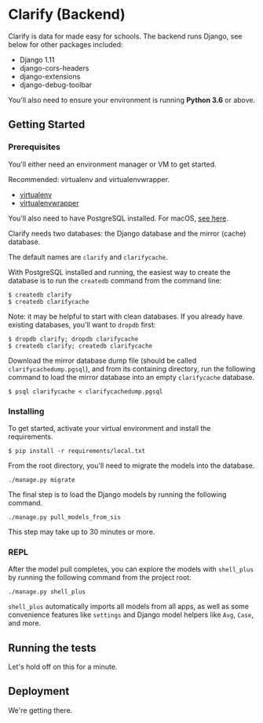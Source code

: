# Clarify (Backend)

Clarify is data for made easy for schools. The backend runs Django, see below for other packages included:

- Django 1.11
- django-cors-headers
- django-extensions
- django-debug-toolbar

You'll also need to ensure your environment is running **Python 3.6** or above. 

## Getting Started

### Prerequisites

You'll either need an environment manager or VM to get started.

Recommended: virtualenv and virtualenvwrapper.

- [virtualenv](https://virtualenv.pypa.io/en/stable/installation/)
- [virtualenvwrapper](https://virtualenvwrapper.readthedocs.io/en/latest/install.html)

You'll also need to have PostgreSQL installed. For macOS, [see here](http://postgresapp.com/). 

Clarify needs two databases: the Django database and the mirror (cache) database.

The default names are `clarify` and `clarifycache`.


With PostgreSQL installed and running, the easiest way to create the database is to run the `createdb` command from the command line:

```
$ createdb clarify
$ createdb clarifycache
```

Note: it may be helpful to start with clean databases. If you already have existing databases, you'll want to `dropdb` first:

```
$ dropdb clarify; dropdb clarifycache
$ createdb clarify; createdb clarifycache
```

Download the mirror database dump file (should be called `clarifycachedump.pgsql`), and from its containing directory, run the following command to load the mirror database into an empty `clarifycache` database.

```
$ psql clarifycache < clarifycachedump.pgsql
```

### Installing

To get started, activate your virtual environment and install the requirements.

```
$ pip install -r requirements/local.txt
```

From the root directory, you'll need to migrate the models into the database. 

```
./manage.py migrate
```

The final step is to load the Django models by running the following command.

```
./manage.py pull_models_from_sis
```

This step may take up to 30 minutes or more. 

### REPL

After the model pull completes, you can explore the models with `shell_plus` by running the following command from the project root:

```
./manage.py shell_plus
```
`shell_plus` automatically imports all models from all apps, as well as some convenience features like `settings` and Django model helpers like `Avg`, `Case`, and more.  


## Running the tests

Let's hold off on this for a minute.

## Deployment

We're getting there. 
